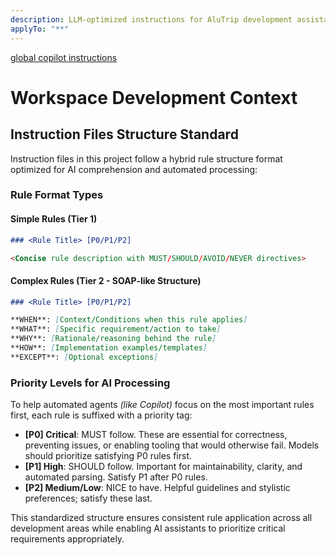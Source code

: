 ```yaml
---
description: LLM-optimized instructions for AluTrip development assistance
applyTo: "**"
---
```


[global copilot instructions](/opt/copilot/copilot.instructions.md)

# Workspace Development Context

## Instruction Files Structure Standard

Instruction files in this project follow a hybrid rule structure format optimized for AI comprehension and automated processing:

### Rule Format Types

#### Simple Rules (Tier 1)

```markdown
### <Rule Title> [P0/P1/P2]

<Concise rule description with MUST/SHOULD/AVOID/NEVER directives>
```

#### Complex Rules (Tier 2 - SOAP-like Structure)

```markdown
### <Rule Title> [P0/P1/P2]

**WHEN**: [Context/Conditions when this rule applies]
**WHAT**: [Specific requirement/action to take]
**WHY**: [Rationale/reasoning behind the rule]
**HOW**: [Implementation examples/templates]
**EXCEPT**: [Optional exceptions]
```

### Priority Levels for AI Processing

To help automated agents _(like Copilot)_ focus on the most important rules first, each rule is suffixed with a priority tag:

- **[P0] Critical**: MUST follow. These are essential for correctness, preventing issues, or enabling tooling that would otherwise fail. Models should prioritize satisfying P0 rules first.
- **[P1] High**: SHOULD follow. Important for maintainability, clarity, and automated parsing. Satisfy P1 after P0 rules.
- **[P2] Medium/Low**: NICE to have. Helpful guidelines and stylistic preferences; satisfy these last.

This standardized structure ensures consistent rule application across all development areas while enabling AI assistants to prioritize critical requirements appropriately.
